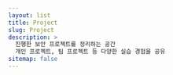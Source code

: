 ```yaml
---
layout: list
title: Project
slug: Project
description: >
  진행한 보안 프로젝트를 정리하는 공간
  개인 프로젝트, 팀 프로젝트 등 다양한 실습 경험을 공유
sitemap: false
---
```

